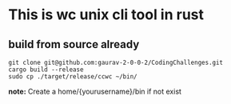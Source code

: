 # This is wc unix cli tool in rust

## build from source already

```
git clone git@github.com:gaurav-2-0-0-2/CodingChallenges.git
cargo build --release
sudo cp ./target/release/ccwc ~/bin/
```
**note:** Create a home/{yourusername}/bin if not exist 
